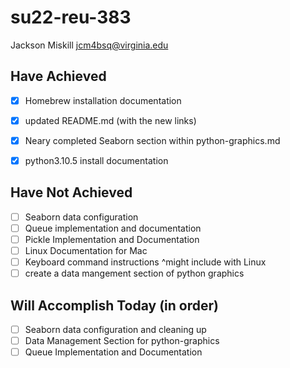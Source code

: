 # su22-reu-383

Jackson Miskill
jcm4bsq@virginia.edu

## Have Achieved 

- [x] Homebrew installation documentation
- [x] updated README.md (with the new links)
- [x] Neary completed Seaborn section within python-graphics.md
- [x] python3.10.5 install documentation



## Have Not Achieved
- [ ] Seaborn data configuration
- [ ] Queue implementation and documentation
- [ ] Pickle Implementation and Documentation
- [ ] Linux Documentation for Mac
- [ ] Keyboard command instructions ^might include with Linux
- [ ] create a data mangement section of python graphics

## Will Accomplish Today (in order)

- [ ] Seaborn data configuration and cleaning up
- [ ] Data Management Section for python-graphics
- [ ] Queue Implementation and Documentation
